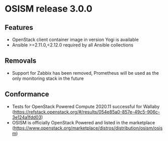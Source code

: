 # OSISM release 3.0.0

## Features

* OpenStack client container image in version Yogi is available
* Ansible >=2.11.0,<2.12.0 required by all Ansible collections

## Removals

* Support for Zabbix has been removed, Prometheus will be used as the only monitoring stack in the future

## Conformance

* Tests for OpenStack Powered Compute 2020.11 successful for Wallaby (https://refstack.openstack.org/#/results/054e85a0-857e-49c5-906c-3e124a1fdd03)
* OSISM is officially OpenStack Powered and listed in the marketplace (https://www.openstack.org/marketplace/distros/distribution/osism/osism)
